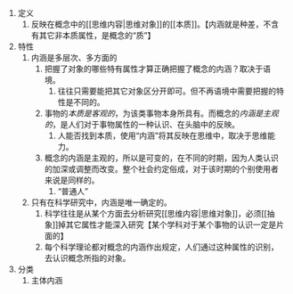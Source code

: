1. 定义
	1. 反映在概念中的[[思维内容|思维对象]]的[[本质]]。【内涵就是种差，不含有其它非本质属性，是概念的“质”】
2. 特性
	1. 内涵是多层次、多方面的
		1. 把握了对象的哪些特有属性才算正确把握了概念的内涵？取决于语境。
			1. 往往只需要能把其它对象区分开即可。但不再语境中需要把握的特性是不同的。
		2. 事物的*本质是客观的*，为该类事物本身所具有。而概念的*内涵是主观的*，是人们对于事物属性的一种认识、在头脑中的反映。
			1. 人能否找到本质，使用“内涵”将其反映在思维中，取决于思维能力。
		3. 概念的内涵是主观的，所以是可变的，在不同的时期，因为人类认识的加深或调整而改变。整个社会约定俗成，对于该时期的个别使用者来说是同样的。
			1. “普通人”
	2. 只有在科学研究中，内涵是唯一确定的。
		1. 科学往往是从某个方面去分析研究[[思维内容|思维对象]]，必须[[抽象]]掉其它属性才能深入研究【某个学科对于某个事物的认识一定是片面的】
		2. 每个科学理论都对概念的内涵作出规定，人们通过这种属性的识别，去认识概念所指的对象。
3. 分类
	1. 主体内涵